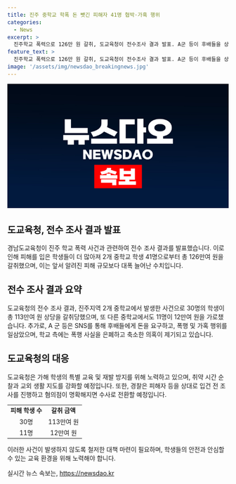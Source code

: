 ```yaml
---
title: 진주 중학교 학폭 돈 뺏긴 피해자 41명 협박·가혹 행위
categories:
  - News
excerpt: >
  진주학교 폭력으로 126만 원 갈취, 도교육청이 전수조사 결과 발표. A군 등이 후배들을 상대로 협박과 가혹행위를 일삼은 사실을 확인. 피해규모가 늘어나며 돈을 요구하고 폭행, 성적 수치심 유발. 학교는 폭행사례 부인하고, 도교육청은 은폐 의혹 조사 중. 경찰은 내사 후 수사로 전환할 예정. 도교육청은 재발 방지를 위해 특별교육 및 시간 순찰, 생활지도 강화할 것으로 밝혀. (150자)
feature_text: >
  진주학교 폭력으로 126만 원 갈취, 도교육청이 전수조사 결과 발표. A군 등이 후배들을 상대로 협박과 가혹행위를 일삼은 사실을 확인. 피해규모가 늘어나며 돈을 요구하고 폭행, 성적 수치심 유발. 학교는 폭행사례 부인하고, 도교육청은 은폐 의혹 조사 중. 경찰은 내사 후 수사로 전환할 예정. 도교육청은 재발 방지를 위해 특별교육 및 시간 순찰, 생활지도 강화할 것으로 밝혀. (150자)
image: '/assets/img/newsdao_breakingnews.jpg'
---
```


<p><img src="/assets/img/newsdao_breakingnews.jpg" alt="flaretime 속보" /></p>

<h2 data-ke-size="size26">도교육청, 전수 조사 결과 발표</h2>

<p data-ke-size="size16">경남도교육청이 진주 학교 폭력 사건과 관련하여 전수 조사 결과를 발표했습니다. 이로 인해 피해를 입은 학생들이 더 많아져 2개 중학교 학생 41명으로부터 총 126만여 원을 갈취했으며, 이는 앞서 알려진 피해 규모보다 대폭 늘어난 수치입니다.</p>

<h2 data-ke-size="size26">전수 조사 결과 요약</h2>

<p data-ke-size="size16">도교육청의 전수 조사 결과, 진주지역 2개 중학교에서 발생한 사건으로 30명의 학생이 총 113만여 원 상당을 갈취당했으며, 또 다른 중학교에서도 11명이 12만여 원을 가로챘습니다. 추가로, A 군 등은 SNS를 통해 후배들에게 돈을 요구하고, 폭행 및 가혹 행위를 일삼았으며, 학교 측에는 폭행 사실을 은폐하고 축소한 의혹이 제기되고 있습니다.</p>

<h2 data-ke-size="size26">도교육청의 대응</h2>

<p data-ke-size="size16">도교육청은 가해 학생의 특별 교육 및 재발 방지를 위해 노력하고 있으며, 취약 시간 순찰과 교외 생활 지도를 강화할 예정입니다. 또한, 경찰은 피해자 등을 상대로 입건 전 조사를 진행하고 혐의점이 명확해지면 수사로 전환할 예정입니다.</p>

<table>
    <tr>
        <td style="text-align: center; height: 17px;"><b>피해 학생 수</b></td>
        <td style="text-align: center; height: 17px;"><b>갈취 금액</b></td>
    </tr>
    <tr>
        <td style="text-align: center; height: 17px;">30명</td>
        <td style="text-align: center; height: 17px;">113만여 원</td>
    </tr>
    <tr>
        <td style="text-align: center; height: 17px;">11명</td>
        <td style="text-align: center; height: 17px;">12만여 원</td>
    </tr>
</table>

<p data-ke-size="size16">이러한 사건이 발생하지 않도록 철저한 대책 마련이 필요하며, 학생들의 안전과 안심할 수 있는 교육 환경을 위해 노력해야 합니다.</p>
실시간 뉴스 속보는, <a href="https://newsdao.kr" rel="dofollow">https://newsdao.kr</a>


